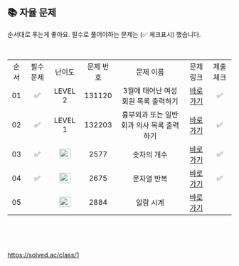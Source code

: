 
## 📚 자율 문제

순서대로 푸는게 좋아요.
필수로 풀어야하는 문제는 (✅ 체크표시) 했습니다.

<br/>
<table>
  <tr>
    <td align="center">순서</td>
    <td align="center">필수 문제</td>
    <td align="center">난이도</td>
    <td align="center">문제 번호</td>
    <td align="center">문제 이름</td>
    <td align="center">문제 링크</td>
    <td align="center">제출 체크</td>
  </tr>
  <tr>
    <td align="center">01</td>
    <td align="center">✅</td>
    <td align="center">LEVEL 2</td>
    <td align="center">131120</td>
    <td align="center">3월에 태어난 여성 회원 목록 출력하기</td>
    <td align="center"><a href="https://school.programmers.co.kr/learn/courses/30/lessons/131120">바로가기</a></td>
    <td align="center">✅</td>
  </tr>
   <tr>
    <td align="center">02</td>
    <td align="center">✅</td>
    <td align="center">LEVEL 1</td>
    <td align="center">132203</td>
    <td align="center">흉부외과 또는 일반회과 의사 목록 출력하기</td>
    <td align="center"><a href="https://school.programmers.co.kr/learn/courses/30/lessons/132203">바로가기</a></td>
    <td align="center">✅</td>
  </tr>
   <tr>
    <td align="center">03</td>
    <td align="center">✅</td>
    <td align="center"><img height="23px" width="25px" src="https://d2gd6pc034wcta.cloudfront.net/tier/4.svg"></td>
    <td align="center">2577</td>
    <td align="center">숫자의 개수</td>
    <td align="center"><a href="https://www.acmicpc.net/problem/2577">바로가기</a></td>
     <td align="center">✅</td>
  </tr>
  <tr>
    <td align="center">04</td>
    <td align="center">✅</td>
    <td align="center"><img height="23px" width="25px" src="https://d2gd6pc034wcta.cloudfront.net/tier/4.svg"></td>
    <td align="center">2675</td>
    <td align="center">문자열 반복</td>
    <td align="center"><a href="https://www.acmicpc.net/problem/2675">바로가기</a></td>
    <td align="center">✅</td>
  </tr>
   <tr>
    <td align="center">05</td>
    <td align="center"></td>
    <td align="center"><img height="23px" width="25px" src="https://d2gd6pc034wcta.cloudfront.net/tier/3.svg"></td>
    <td align="center">2884</td>
    <td align="center">알람 시계</td>
    <td align="center"><a href="https://www.acmicpc.net/problem/2884">바로가기</a></td>
     <td align="center"></td>
  </tr>
</table>
<br/><br/>


<br>


  
https://solved.ac/class/1  
  
